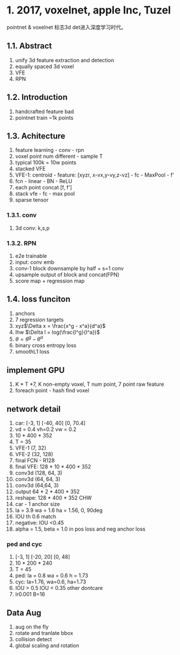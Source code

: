 # 1. 2017, voxelnet, apple Inc, Tuzel

pointnet & voxelnet 标志3d det进入深度学习时代。

## 1.1. Abstract
1. unify 3d feature extraction and detection
2. equally spaced 3d voxel
3. VFE
4. RPN

## 1.2. Introduction
1. handcrafted feature bad
2. pointnet train ~1k points


## 1.3. Achitecture
1. feature learning - conv - rpn
2. voxel point num different - sample T
3. typical 100k = 10w points
4. stacked VFE
5. VFE-1: centroid - feature: [xyzr, x-vx,y-vy,z-vz] - fc - MaxPool - f'
6. fcn - linear - BN - ReLU
7. each point concat [f, f']
8. stack vfe - fc - max pool
9. sparse tensor
    

### 1.3.1. conv 
1. 3d conv: k,s,p

### 1.3.2. RPN
1. e2e trainable
2. input: conv emb
3. conv-1 block downsample by half + s=1 conv
4. upsample output of block and concat(FPN)
5. score map + regression map

## 1.4. loss funciton

1. anchors
2. 7 regression targets
3. xyz$\Delta x = \frac{x^g - x^a}{d^a}$
4. lhw $\Delta l = log(\frac{l^g}{l^a})$
5. $\theta = \theta^g - \theta^a$
6. binary cross entropy loss
7. smoothL1 loss
   
## implement GPU
1. K * T *7, K non-empty voxel, T num point, 7 point raw feature
2. foreach point - hash find voxel

## network detail
1. car: [-3, 1] [-40, 40] [0, 70.4]
2. vd = 0.4 vh=0.2 vw = 0.2
3. 10 * 400 * 352
4. T = 35
5. VFE-1 (7, 32)
6. VFE-2 (32, 128)
7. final FCN - R128
8. final VFE: 128 * 10 * 400 * 352
9. conv3d (128, 64, 3)
10. conv3d (64, 64, 3)
11. conv3d (64,64, 3)
12. output 64 * 2 * 400 * 352
13. reshape: 128 * 400 * 352 CHW
14. car - 1 anchor size
15. la = 3.9 wa = 1.6 ha = 1.56, 0, 90deg
16. IOU th 0.6 match
17. negative: IOU <0.45
18. alpha = 1.5, beta = 1.0 in pos loss and neg anchor loss

### ped and cyc 
1. [-3, 1] [-20, 20] [0, 48]
2. 10 * 200 * 240
3. T = 45
4. ped: la = 0.8 wa = 0.6 h = 1.73
5. cyc: la=1.76, wa=0.6, ha=1.73
6. IOU > 0.5 IOU < 0.35 other dontcare
7. lr0.001 B=16

## Data Aug
1. aug on the fly
2. rotate and tranlate bbox
3. collision detect
4. global scaling and rotation
